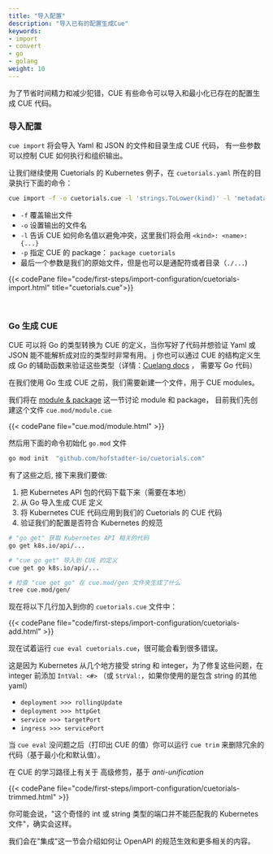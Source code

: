 ```yaml
---
title: "导入配置"
description: "导入已有的配置生成Cue"
keywords:
- import
- convert
- go
- golang
weight: 10
---
```


为了节省时间精力和减少犯错，CUE 有些命令可以导入和最小化已存在的配置生成 CUE 代码。

### 导入配置

`cue import` 将会导入 Yaml 和 JSON 的文件和目录生成 CUE 代码，
有一些参数可以控制 CUE 如何执行和组织输出。

让我们继续使用 Cuetorials 的 Kubernetes 例子，在 `cuetorials.yaml` 所在的目录执行下面的命令：

```sh
cue import -f -o cuetorials.cue -l 'strings.ToLower(kind)' -l 'metadata.name' -p cuetorials cuetorials.yaml
```

- `-f` 覆盖输出文件
- `-o` 设置输出的文件名
- `-l` 告诉 CUE 如何命名值以避免冲突，这里我们将会用 `<kind>: <name>: {...}`
- `-p` 指定 CUE 的 package： `package cuetorials`
- 最后一个参数是我们的原始文件，但是也可以是通配符或者目录（`./...`)

{{< codePane file="code/first-steps/import-configuration/cuetorials-import.html" title="cuetorials.cue">}}

<br>

### Go 生成 CUE

CUE 可以将 Go 的类型转换为 CUE 的定义，当你写好了代码并想验证 Yaml 或 JSON 能不能解析成对应的类型时非常有用。
                                             j
你也可以通过 CUE 的结构定义生成 Go 的辅助函数来验证这些类型（详情：[Cuelang docs](https://cuelang.org/docs/integrations/go/#generate-go-code) ， 需要写 Go 代码）

在我们使用 Go 生成 CUE 之前，我们需要新建一个文件，用于 CUE modules。

我们将在 [module & package](/first-steps/modules-and-packages) 这一节讨论 module 和 package，
目前我们先创建这个文件 `cue.mod/module.cue`

{{< codePane file="cue.mod/module.html" >}} 

然后用下面的命令初始化 `go.mod` 文件

```sh
go mod init  "github.com/hofstadter-io/cuetorials.com" 
```

有了这些之后, 接下来我们要做:

1. 把 Kubernetes API 包的代码下载下来（需要在本地）
2. 从 Go 导入生成 CUE 定义
3. 将 Kubernetes CUE 代码应用到我们的 Cuetorials 的 CUE 代码
4. 验证我们的配置是否符合 Kubernetes 的规范

```sh
# "go get" 获取 Kubernetes API 相关的代码
go get k8s.io/api/...

# "cue go get" 导入到 CUE 的定义
cue get go k8s.io/api/...

# 检查 "cue get go" 在 cue.mod/gen 文件夹生成了什么
tree cue.mod/gen/
```

现在将以下几行加入到你的 `cuetorials.cue` 文件中：

{{< codePane file="code/first-steps/import-configuration/cuetorials-add.html" >}}

现在试着运行 `cue eval cuetorials.cue`，很可能会看到很多错误。

这是因为 Kubernetes 从几个地方接受 string 和 integer，为了修复这些问题，在 integer 前添加 `IntVal: <#>` （或 `StrVal:`，如果你使用的是包含 string 的其他 yaml）

- `deployment >>> rollingUpdate`
- `deployment >>> httpGet`
- `service >>> targetPort`
- `ingress >>> servicePort`

当 `cue eval` 没问题之后（打印出 CUE 的值）你可以运行 `cue trim` 来删除冗余的代码（基于最小化和默认值）。

在 CUE 的学习路径上有关于 高级修剪，基于 _anti-unification_

{{< codePane file="code/first-steps/import-configuration/cuetorials-trimmed.html" >}}

你可能会说，"这个奇怪的 int 或 string 类型的端口并不能匹配我的 Kubernetes 文件"，确实会这样。

我们会在"集成"这一节会介绍如何让 OpenAPI 的规范生效和更多相关的内容。
